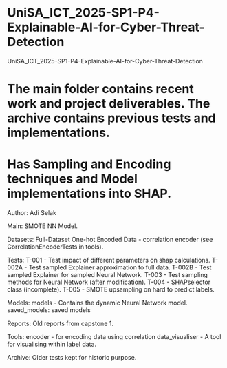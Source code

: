 # UniSA_ICT_2025-SP1-P4-Explainable-AI-for-Cyber-Threat-Detection
UniSA_ICT_2025-SP1-P4-Explainable-AI-for-Cyber-Threat-Detection

# The main folder contains recent work and project deliverables. The archive contains previous tests and implementations.

# Has Sampling and Encoding techniques and Model implementations into SHAP.

Author: Adi Selak

Main:
SMOTE NN Model.

Datasets:
Full-Dataset
One-hot Encoded Data - correlation encoder (see CorrelationEncoderTests in tools).

Tests:
T-001 - Test impact of different parameters on shap calculations.
T-002A - Test sampled Explainer approximation to full data.
T-002B - Test sampled Explainer for sampled Neural Network.
T-003 - Test sampling methods for Neural Network (after modification).
T-004 - SHAPselector class (incomplete).
T-005 - SMOTE upsampling on hard to predict labels.

Models:
models - Contains the dynamic Neural Network model.
saved_models: saved models

Reports: Old reports from capstone 1.

Tools: 
encoder - for encoding data using correlation
data_visualiser - A tool for visualising within label data.

Archive: Older tests kept for historic purpose.